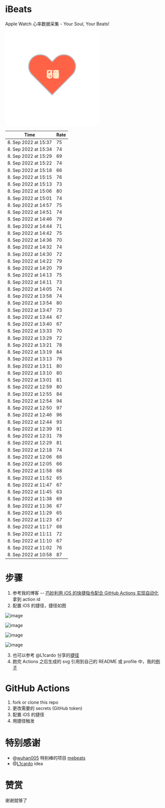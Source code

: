 # iBeats
Apple Watch 心率数据采集 - Your Soul, Your Beats!

![](./files/heart.svg)

<!--START_SECTION:my_heart_rate-->
| Time | Rate | 
 | ---- | ---- | 
| 8. Sep 2022 at 15:37 | 75 |
| 8. Sep 2022 at 15:34 | 74 |
| 8. Sep 2022 at 15:29 | 69 |
| 8. Sep 2022 at 15:22 | 74 |
| 8. Sep 2022 at 15:18 | 66 |
| 8. Sep 2022 at 15:15 | 76 |
| 8. Sep 2022 at 15:13 | 73 |
| 8. Sep 2022 at 15:06 | 80 |
| 8. Sep 2022 at 15:01 | 74 |
| 8. Sep 2022 at 14:57 | 75 |
| 8. Sep 2022 at 14:51 | 74 |
| 8. Sep 2022 at 14:46 | 79 |
| 8. Sep 2022 at 14:44 | 71 |
| 8. Sep 2022 at 14:42 | 75 |
| 8. Sep 2022 at 14:36 | 70 |
| 8. Sep 2022 at 14:32 | 74 |
| 8. Sep 2022 at 14:30 | 72 |
| 8. Sep 2022 at 14:22 | 79 |
| 8. Sep 2022 at 14:20 | 79 |
| 8. Sep 2022 at 14:13 | 75 |
| 8. Sep 2022 at 14:11 | 73 |
| 8. Sep 2022 at 14:05 | 74 |
| 8. Sep 2022 at 13:58 | 74 |
| 8. Sep 2022 at 13:54 | 80 |
| 8. Sep 2022 at 13:47 | 73 |
| 8. Sep 2022 at 13:44 | 67 |
| 8. Sep 2022 at 13:40 | 67 |
| 8. Sep 2022 at 13:33 | 70 |
| 8. Sep 2022 at 13:29 | 72 |
| 8. Sep 2022 at 13:21 | 78 |
| 8. Sep 2022 at 13:19 | 84 |
| 8. Sep 2022 at 13:13 | 78 |
| 8. Sep 2022 at 13:11 | 80 |
| 8. Sep 2022 at 13:10 | 80 |
| 8. Sep 2022 at 13:01 | 81 |
| 8. Sep 2022 at 12:59 | 80 |
| 8. Sep 2022 at 12:55 | 84 |
| 8. Sep 2022 at 12:54 | 94 |
| 8. Sep 2022 at 12:50 | 97 |
| 8. Sep 2022 at 12:46 | 96 |
| 8. Sep 2022 at 12:44 | 93 |
| 8. Sep 2022 at 12:39 | 91 |
| 8. Sep 2022 at 12:31 | 78 |
| 8. Sep 2022 at 12:29 | 81 |
| 8. Sep 2022 at 12:18 | 74 |
| 8. Sep 2022 at 12:06 | 66 |
| 8. Sep 2022 at 12:05 | 66 |
| 8. Sep 2022 at 11:58 | 68 |
| 8. Sep 2022 at 11:52 | 65 |
| 8. Sep 2022 at 11:47 | 67 |
| 8. Sep 2022 at 11:45 | 63 |
| 8. Sep 2022 at 11:38 | 69 |
| 8. Sep 2022 at 11:36 | 67 |
| 8. Sep 2022 at 11:29 | 65 |
| 8. Sep 2022 at 11:23 | 67 |
| 8. Sep 2022 at 11:17 | 68 |
| 8. Sep 2022 at 11:11 | 72 |
| 8. Sep 2022 at 11:10 | 67 |
| 8. Sep 2022 at 11:02 | 76 |
| 8. Sep 2022 at 10:58 | 87 |

<!--END_SECTION:my_heart_rate-->

# 步骤
1. 参考我的博客 -- [巧妙利用 iOS 的快捷指令配合 GitHub Actions 实现自动化](https://github.com/yihong0618/gitblog/issues/198) 拿到 action id
2. 配置 iOS 的捷径，捷径如图

![image](https://user-images.githubusercontent.com/15976103/122154218-0db0b480-ce97-11eb-93bb-5aec07c558dc.png)

![image](https://user-images.githubusercontent.com/15976103/122154236-186b4980-ce97-11eb-8e4b-70551a0391ae.png)

![image](https://user-images.githubusercontent.com/15976103/122154268-2d47dd00-ce97-11eb-902e-3acf292265a9.png)

![image](https://user-images.githubusercontent.com/15976103/122174055-fa144680-ceb4-11eb-9be2-3eb83cd516f7.png)

3. 也可以参考 @L1cardo 分享的[捷径](https://www.icloud.com/shortcuts/6ab6047b459c41ad822ad6b94b1c03d4)
4. 跑完 Actions 之后生成的 svg 引用到自己的 README 或 profile 中，我的[例子](https://github.com/yihong0618) 

# GitHub Actions

1. fork or clone this repo
2. 更改需要的 secrets (GitHub token)
3. 配置 iOS 的捷径
4. 用捷径触发

# 特别感谢
- @[wuhan005](https://github.com/wuhan005) 特别棒的项目 [mebeats](https://github.com/wuhan005/mebeats)
- @[L1cardo](https://github.com/L1cardo) idea

# 赞赏
谢谢就够了
